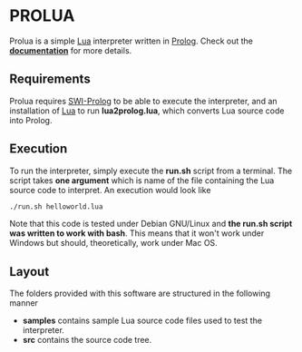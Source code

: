 PROLUA
======

Prolua is a simple [Lua](http://www.lua.org/) interpreter written in [Prolog](http://en.wikipedia.org/wiki/Prolog).
Check out the [__documentation__](https://github.com/supranove/prolua/blob/master/implementation.pdf) for more details.


Requirements
------------
Prolua requires [SWI-Prolog](http://www.swi-prolog.org/Download.html) to be able to execute
the interpreter, and an installation of [Lua](http://www.lua.org/download.html) to run __lua2prolog.lua__, which
converts Lua source code into Prolog.


Execution
---------
To run the interpreter, simply execute the __run.sh__ script from a terminal. The script takes
__one argument__ which is name of the file containing the Lua source code to interpret.
An execution would look like

```bash
./run.sh helloworld.lua
```

Note that this code is tested under Debian GNU/Linux and __the run.sh script was written to work
with bash__. This means that it won't work under Windows but should, theoretically, work under Mac OS.


Layout
------
The folders provided with this software are structured in the following manner
* __samples__ contains sample Lua source code files used to test the interpreter.
* __src__ contains the source code tree.

